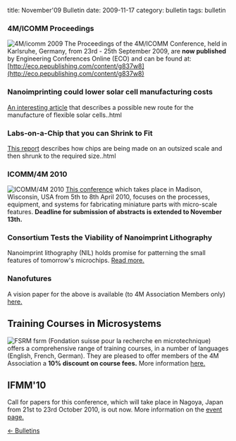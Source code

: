 title: November'09 Bulletin
date: 2009-11-17 
category: bulletin
tags: bulletin

<!--break-->
### 4M/ICOMM Proceedings


![4M/icomm 2009](/4m-association/images/conf2008-twin-thumb.png)
The Proceedings of the 4M/ICOMM Conference, held in Karlsruhe, Germany, from 23rd - 25th September 2009, are **now published**  by Engineering Conferences Online (ECO) and can be found at: [http://eco.pepublishing.com/content/g837w8](http://eco.pepublishing.com/content/g837w8)  

### Nanoimprinting could lower solar cell manufacturing costs

[An interesting article](/4m-association/content/Nanoimprinting-could-lower-solar-cell-manufacturing-costs/Nanoimprinting-could-lower-solar-cell-manufacturing-costs.html) that describes a possible new route for the manufacture of flexible solar cells..html

### Labs-on-a-Chip that you can Shrink to Fit 

[This report](/4m-association/content/Labs-Chip-you-can-Shrink-Fit/Labs-Chip-you-can-Shrink-Fit.html)  describes how chips are being made on an outsized scale and then shrunk to the required size..html
 
### ICOMM/4M 2010

![ICOMM/4M 2010](/4m-association/images/icomm_thumb_0.jpg) [This conference](http://www.conferencing.uwex.edu/conferences/ICOMM10/) which takes place in Madison, Wisconsin, USA from 5th to 8th April 2010, focuses on the processes, equipment, and systems for fabricating miniature parts with micro-scale features. **Deadline for submission of abstracts is extended to November 13th.**  

### Consortium Tests the Viability of Nanoimprint Lithography

Nanoimprint lithography (NIL) holds promise for patterning the small features of tomorrow's microchips. [Read more.](/4m-association/content/Consortium-Tests-Viability-Nanoimprint-Lithography/Consortium-Tests-Viability-Nanoimprint-Lithography.html)

### Nanofutures

A vision paper for the above is available (to 4M Association Members only) [here.](/4m-association/content/Nanofutures-vision-paper/Nanofutures-vision-paper.html)

##  Training Courses in Microsystems

![FSRM](/4m-association/images/fsrm_logo_web.gif)
fsrm (Fondation suisse pour la recherche en microtechnique) offers a comprehensive range of training courses, in a number of languages (English, French, German). They are pleased to offer members of the 4M Association a <b>10% discount on course fees.</b> More information [here.](/4m-association/content/fsrm-training-courses/fsrm-training-courses.html)

##  IFMM'10

Call for papers for this conference, which will take place in Nagoya, Japan from 21st to 23rd October 2010, is out now. More information on the [event page.](/4m-association/event/IFMM10)


[&larr; Bulletins](/4m-association/bulletin/index.html)